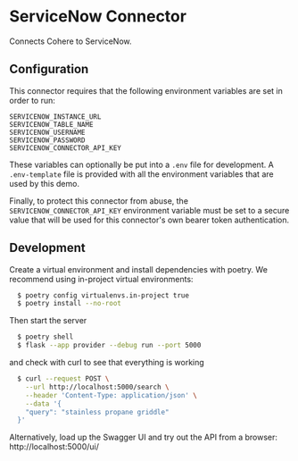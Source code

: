 # ServiceNow Connector

Connects Cohere to ServiceNow.

## Configuration

This connector requires that the following environment variables are set in order to run:

```
SERVICENOW_INSTANCE_URL
SERVICENOW_TABLE_NAME
SERVICENOW_USERNAME
SERVICENOW_PASSWORD
SERVICENOW_CONNECTOR_API_KEY
```

These variables can optionally be put into a `.env` file for development.
A `.env-template` file is provided with all the environment variables that are used by this demo.

Finally, to protect this connector from abuse, the `SERVICENOW_CONNECTOR_API_KEY` environment variable must be set to a secure value that will be used for this connector's own bearer token authentication.

## Development

Create a virtual environment and install dependencies with poetry. We recommend using in-project virtual environments:

```bash
  $ poetry config virtualenvs.in-project true
  $ poetry install --no-root
```

Then start the server

```bash
  $ poetry shell
  $ flask --app provider --debug run --port 5000
```

and check with curl to see that everything is working

```bash
  $ curl --request POST \
    --url http://localhost:5000/search \
    --header 'Content-Type: application/json' \
    --data '{
    "query": "stainless propane griddle"
  }'
```

Alternatively, load up the Swagger UI and try out the API from a browser: http://localhost:5000/ui/
